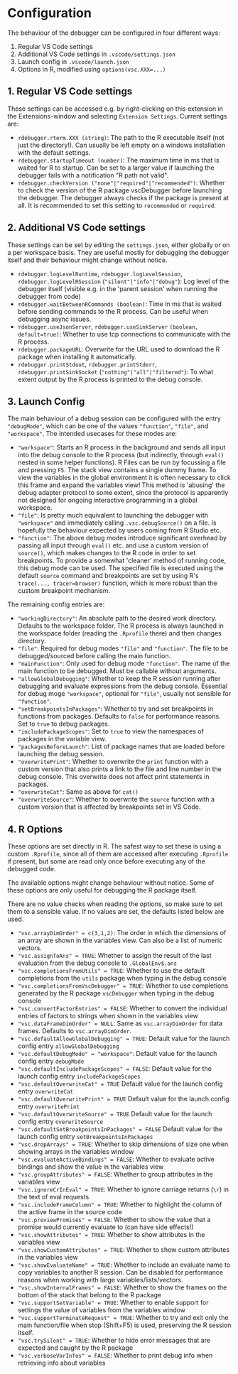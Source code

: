 
# Configuration

The behaviour of the debugger can be configured in four different ways:
1. Regular VS Code settings
2. Additional VS Code settings in `.vscode/settings.json`
3. Launch config in `.vscode/launch.json`
4. Options in R, modified using `options(vsc.XXX=...)`


## 1. Regular VS Code settings
These settings can be accessed e.g. by right-clicking on this extension
in the Extensions-window and selecting `Extension Settings`.
Current settings are:
* `rdebugger.rterm.XXX (string)`: The path to the R executable itself (not just the directory!).
Can usually be left empty on a windows installation with the default settings.
* `rdebugger.startupTimeout (number)`: The maximum time in ms that is waited for R to startup.
Can be set to a larger value if launching the debugger fails with a notification 
"R path not valid".
* `rdebugger.checkVersion ("none"|"required"|"recommended")`:
Whether to check the version of the R package vscDebugger before launching the debugger.
The debugger always checks if the package is present at all.
It is recommended to set this setting to `recommended` or `required`.

## 2. Additional VS Code settings
These settings can be set by editing the `settings.json`, either globally or on a per workspace basis.
They are useful mostly for debugging the debugger itself and their behaviour might change without notice.
* `rdebugger.logLevelRuntime`, `rdebugger.logLevelSession`, `rdebugger.logLevelRSession`
(`"silent"|"info"|"debug"`):
Log level of the debugger itself
(visible e.g. in the 'parent session' when running the debugger from code)
* `rdebugger.waitBetweenRCommands (boolean)`:
Time in ms that is waited before sending commands to the R process.
Can be useful when debugging async issues.
* `rdebugger.useJsonServer`, `rdebugger.useSinkServer` `(boolean, default=true)`:
Whether to use tcp connections to communicate with the R process.
* `rdebugger.packageURL`: Overwrite for the URL used to download the R package when installing it automatically.
* `rdebugger.printStdout`, `rdebugger.printStderr`, `rdebugger.printSinkSocket` (`"nothing"|"all"|"filtered"`):
To what extent output by the R process is printed to the debug console.

## 3. Launch Config
The main behaviour of a debug session can be configured with the entry `"debugMode"`,
which can be one of the values `"function"`, `"file"`, and `"workspace"`.
The intended usecases for these modes are:

* `"workspace"`: Starts an R process in the background and sends all input into the debug console to the R process (but indirectly, through `eval()` nested in some helper functions).
R Files can be run by focussing a file and pressing `F5`.
The stack view contains a single dummy frame.
To view the variables in the global environment it is often necessary to click this frame and expand the variables view!
This method is 'abusing' the debug adapter protocol to some extent, since the protocol is apparently not designed for ongoing interactive programming in a global workspace.
* `"file"`: Is pretty much equivalent to launching the debugger with `"workspace"` and immediately calling `.vsc.debugSource()` on a file.
Is hopefully the behaviour expected by users coming from R Studio etc.
* `"function"`: The above debug modes introduce significant overhead by passing all input through `eval()` etc.
and use a custom version of `source()`, which makes changes to the R code in order to set breakpoints.
To provide a somewhat 'cleaner' method of running code, this debug mode can be used.
The specified file is executed using the default `source` command and breakpoints are set by using R's `trace(..., tracer=browser)` function, which is more robust than the custom breakpoint mechanism.

The remaining config entries are:
* `"workingDirectory"`: An absolute path to the desired work directory.
Defaults to the workspace folder.
The R process is always launched in the workspace folder (reading the `.Rprofile` there) and then changes directory.
* `"file"`: Required for debug modes `"file"` and `"function"`. The file to be debugged/sourced before calling the main function.
* `"mainFunction"`: Only used for debug mode `"function"`.
The name of the main function to be debugged. Must be callable without arguments.
* `"allowGlobalDebugging"`: Whether to keep the R session running after debugging and evaluate expressions from the debug console.
Essential for debug moge `"workspace"`, optional for `"file"`, usually not sensible for `"function"`.
* `"setBreakpointsInPackages"`:
Whether to try and set breakpoints in functions from packages.
Defaults to `false` for performance reasons.
Set to `true` to debug packages.
* `"includePackageScopes"`: Set to `true` to view the namespaces of packages in the variable view.
* `"packagesBeforeLaunch"`: List of package names that are loaded before launching the debug session.
* `"overwritePrint"`: Whether to overwrite the `print` function with a custom version
that also prints a link to the file and line number in the debug console.
This overwrite does not affect print statements in packages.
* `"overwriteCat"`: Same as above for `cat()`
* `"overwriteSource"`: Whether to overwrite the `source` function with a custom version
that is affected by breakpoints set in VS Code.


## 4. R Options

These options are set directly in R.
The safest way to set these is using a custom `.Rprofile`, since
all of them are accessed after executing `.Rprofile` if present, but
some are read only once before executing any of the debugged code.

The available options might change behaviour without notice.
Some of these options are only useful for debugging the R package itself.

There are no value checks when reading the options, so make sure to set them to a sensible value.
If no values are set, the defaults listed below are used.

* `"vsc.arrayDimOrder" = c(3,1,2)`: The order in which the dimensions of an array are shown in the variables view. Can also be a list of numeric vectors.
* `"vsc.assignToAns" = TRUE`: Whether to assign the result of the last evaluation from the debug console to `.GlobalEnv$.ans`
* `"vsc.completionsFromUtils" = TRUE`: Whether to use the default completions from the `utils` package when typing in the debug console
* `"vsc.completionsFromVscDebugger" = TRUE`: Whether to use completions generated by the R package `vscDebugger` when typing in the debug console
* `"vsc.convertFactorEntries" = FALSE`: Whether to convert the individual entries of factors to strings when shown in the variables view
* `"vsc.dataFrameDimOrder" = NULL`: Same as `vsc.arrayDimOrder` for data frames. Defaults to `vsc.arrayDimOrder`.
* `"vsc.defaultAllowGlobalDebugging" = TRUE`: Default value for the launch config entry `allowGlobalDebugging`
* `"vsc.defaultDebugMode" = "workspace"`: Default value for the launch config entry `debugMode`
* `"vsc.defaultIncludePackageScopes" = FALSE`: Default value for the launch config entry `includePackageScopes`
* `"vsc.defaultOverwriteCat" = TRUE` Default value for the launch config entry `overwriteCat`
* `"vsc.defaultOverwritePrint" = TRUE` Default value for the launch config entry `overwritePrint`
* `"vsc.defaultOverwriteSource" = TRUE` Default value for the launch config entry `overwriteSource`
* `"vsc.defaultSetBreakpointsInPackages" = FALSE` Default value for the launch config entry `setBreakpointsInPackages`
* `"vsc.dropArrays" = TRUE`: Whether to skip dimensions of size one when showing arrays in the variables window
* `"vsc.evaluateActiveBindings" = FALSE`: Whether to evaluate active bindings and show the value in the variables view
* `"vsc.groupAttributes" = FALSE`: Whether to group attributes in the variables view
* `"vsc.ignoreCrInEval" = TRUE`: Whether to ignore carriage returns (`\r`) in the text of eval requests
* `"vsc.includeFrameColumn" = TRUE`: Whether to highlight the column of the active frame in the source code
* `"vsc.previewPromises" = FALSE`: Whether to show the value that a promise would currently evaluate to (can have side effects!)
* `"vsc.showAttributes" = TRUE`: Whether to show attributes in the variables view
* `"vsc.showCustomAttributes" = TRUE`: Whether to show custom attributes in the variables view
* `"vsc.showEvaluateName" = TRUE`: Whether to include an evaluate name to copy variables to another R session. Can be disabled for performance reasons when working with large variables/lists/vectors.
* `"vsc.showInternalFrames" = FALSE`: Whether to show the frames on the bottom of the stack that belong to the R package 
* `"vsc.supportSetVariable" = TRUE`: Whether to enable support for settings the value of variables from the variables window
* `"vsc.supportTerminateRequest" = TRUE`: Whether to try and exit only the main function/file when stop (Shift+F5) is used, preserving the R session itself.
* `"vsc.trySilent" = TRUE`: Whether to hide error messages that are expected and caught by the R package
* `"vsc.verboseVarInfos" = FALSE`: Whether to print debug info when retrieving info about variables
